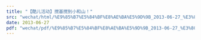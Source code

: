```yaml
---
title: "【酷儿活动】搅基搅到小和山！"
src: "wechat/html/%E9%85%B7%E5%84%BF%E8%AE%BA%E5%9D%9B_2013-06-27_%E3%80%90%E9%85%B7%E5%84%BF%E6%B4%BB%E5%8A%A8%E3%80%91%E6%90%85%E5%9F%BA%E6%90%85%E5%88%B0%E5%B0%8F%E5%92%8C%E5%B1%B1%EF%BC%81.html"
date: 2013-06-27
pdf: "wechat/pdf/%E9%85%B7%E5%84%BF%E8%AE%BA%E5%9D%9B_2013-06-27_%E3%80%90%E9%85%B7%E5%84%BF%E6%B4%BB%E5%8A%A8%E3%80%91%E6%90%85%E5%9F%BA%E6%90%85%E5%88%B0%E5%B0%8F%E5%92%8C%E5%B1%B1%EF%BC%81.pdf"
---
```

